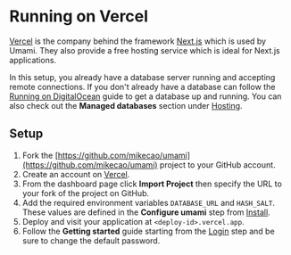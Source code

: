 # Running on Vercel

[Vercel](https://vercel.com/) is the company behind the framework [Next.js](https://nextjs.org/) which is used by Umami.
They also provide a free hosting service which is ideal for Next.js applications.

In this setup, you already have a database server running and accepting remote connections. If you don't already have a
database can follow the [Running on DigitalOcean](/docs/running-on-digitalocean) guide to get a database up and running. You
can also check out the **Managed databases** section under [Hosting](/docs/hosting).

## Setup

1. Fork the [https://github.com/mikecao/umami](https://github.com/mikecao/umami) project to your GitHub account.
2. Create an account on [Vercel](https://vercel.com/). 
3. From the dashboard page click **Import Project** then specify the URL to your fork of the project on GitHub.
4. Add the required environment variables `DATABASE_URL` and `HASH_SALT`. These values are defined in the
**Configure umami** step from [Install](/docs/install).
5. Deploy and visit your application at `<deploy-id>.vercel.app`.
6. Follow the **Getting started** guide starting from the [Login](/docs/login) step and be sure to change the default password.
